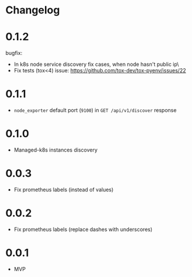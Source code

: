 Changelog
===

# 0.1.2
bugfix:
* In k8s node service discovery fix cases, when node hasn't public ip\
* Fix tests (tox<4) issue: https://github.com/tox-dev/tox-pyenv/issues/22

# 0.1.1
* `node_exporter` default port (`9100`) in `GET /api/v1/discover` response

# 0.1.0
* Managed-k8s instances discovery

# 0.0.3
* Fix prometheus labels (instead of values)

# 0.0.2
* Fix prometheus labels (replace dashes with underscores)

# 0.0.1
* MVP